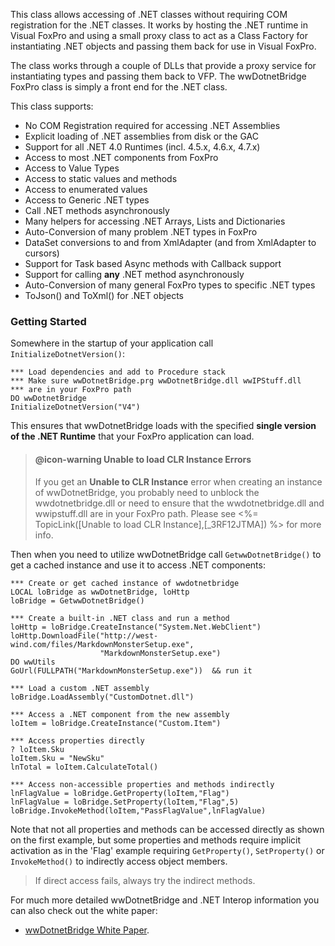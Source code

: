 ﻿This class allows accessing of .NET classes without requiring COM registration for the .NET classes. It works by hosting the .NET runtime in Visual FoxPro and using a small proxy class to act as a Class Factory for instantiating .NET objects and passing them back for use in Visual FoxPro.The class works through a couple of DLLs that provide a proxy service for instantiating types and passing them back to VFP. The wwDotnetBridge FoxPro class is simply a front end for the .NET class.This class supports:* No COM Registration required for accessing .NET Assemblies* Explicit loading of .NET assemblies from disk or the GAC* Support for all .NET 4.0 Runtimes (incl. 4.5.x, 4.6.x, 4.7.x)* Access to most .NET components from FoxPro* Access to Value Types* Access to static values and methods* Access to enumerated values* Access to Generic .NET types* Call .NET methods asynchronously* Many helpers for accessing .NET Arrays, Lists and Dictionaries* Auto-Conversion of many problem .NET types in FoxPro* DataSet conversions to and from XmlAdapter (and from XmlAdapter to cursors)* Support for Task based Async methods with Callback support* Support for calling **any** .NET method asynchronously* Auto-Conversion of many general FoxPro types to specific .NET types* ToJson() and ToXml() for .NET objects### Getting StartedSomewhere in the startup of your application call `InitializeDotnetVersion()`:```foxpro*** Load dependencies and add to Procedure stack*** Make sure wwDotnetBridge.prg wwDotnetBridge.dll wwIPStuff.dll *** are in your FoxPro pathDO wwDotnetBridgeInitializeDotnetVersion("V4") ```This ensures that wwDotnetBridge loads with the specified **single version of the .NET Runtime** that your FoxPro application can load.> #### @icon-warning  Unable to load CLR Instance Errors> If you get an  <b>Unable to CLR Instance</b> error when creating an instance of wwDotnetBridge, you probably need to unblock the wwdotnetbridge.dll or need to ensure that the wwdotnetbridge.dll and wwipstuff.dll are in your FoxPro path. Please see <%= TopicLink([Unable to load CLR Instance],[_3RF12JTMA]) %> for more info.Then when you need to utilize wwDotnetBridge call `GetwwDotnetBridge()` to get a cached instance and use it to access .NET components:```foxpro*** Create or get cached instance of wwdotnetbridgeLOCAL loBridge as wwDotnetBridge, loHttploBridge = GetwwDotnetBridge()*** Create a built-in .NET class and run a methodloHttp = loBridge.CreateInstance("System.Net.WebClient")loHttp.DownloadFile("http://west-wind.com/files/MarkdownMonsterSetup.exe",                    "MarkdownMonsterSetup.exe")DO wwUtilsGoUrl(FULLPATH("MarkdownMonsterSetup.exe"))  && run it*** Load a custom .NET assemblyloBridge.LoadAssembly("CustomDotnet.dll")*** Access a .NET component from the new assemblyloItem = loBridge.CreateInstance("Custom.Item")*** Access properties directly? loItem.SkuloItem.Sku = "NewSku"lnTotal = loItem.CalculateTotal()*** Access non-accessible properties and methods indirectlylnFlagValue = loBridge.GetProperty(loItem,"Flag")lnFlagValue = loBridge.SetProperty(loItem,"Flag",5) loBridge.InvokeMethod(loItem,"PassFlagValue",lnFlagValue)```Note that not all properties and methods can be accessed directly as shown on the first example, but some properties and methods require implicit activation as in the 'Flag' example requiring `GetProperty()`, `SetProperty()` or `InvokeMethod()` to indirectly access object members. > If direct access fails, always try the indirect methods.For much more detailed wwDotnetBridge and .NET Interop information you can also check out the white paper:* <a href="http://west-wind.com/presentations/wwdotnetbridge/wwDotnetBridge.pdf" target="top">wwDotnetBridge White Paper</a>.